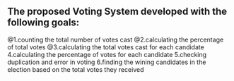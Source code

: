 ## The proposed Voting System developed with the following goals:

@1.counting the total number of votes cast
@2.calculating the percentage of total votes
@3.calculating the total votes cast for each candidate
4.calculating the percentage of votes for each candidate
5.checking duplication and error in voting
6.finding the wining candidates in the election based on the total votes they received
